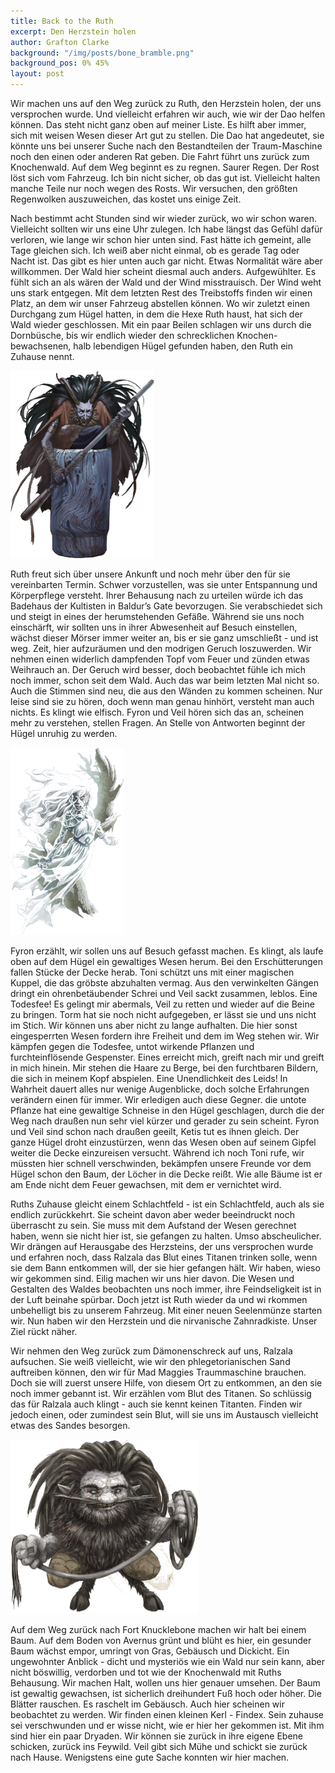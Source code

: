 ```yaml
---
title: Back to the Ruth
excerpt: Den Herzstein holen
author: Grafton Clarke
background: "/img/posts/bone_bramble.png"
background_pos: 0% 45%
layout: post
---
```


Wir machen uns auf den Weg zurück zu Ruth, den Herzstein holen, der uns
versprochen wurde. Und vielleicht erfahren wir auch, wie wir der Dao helfen
können. Das steht nicht ganz oben auf meiner Liste. Es hilft aber immer, sich
mit weisen Wesen dieser Art gut zu stellen. Die Dao hat angedeutet, sie könnte
uns bei unserer Suche nach den Bestandteilen der Traum-Maschine noch den einen
oder anderen Rat geben. Die Fahrt führt uns zurück zum Knochenwald. Auf dem Weg
beginnt es zu regnen. Saurer Regen. Der Rost löst sich vom Fahrzeug. Ich bin
nicht sicher, ob das gut ist. Vielleicht halten manche Teile nur noch wegen des
Rosts. Wir versuchen, den größten Regenwolken auszuweichen, das kostet uns
einige Zeit.

Nach bestimmt acht Stunden sind wir wieder zurück, wo wir schon waren.
Vielleicht sollten wir uns eine Uhr zulegen. Ich habe längst das Gefühl dafür
verloren, wie lange wir schon hier unten sind. Fast hätte ich gemeint, alle Tage
gleichen sich. Ich weiß aber nicht einmal, ob es gerade Tag oder Nacht ist. Das
gibt es hier unten auch gar nicht. Etwas Normalität wäre aber willkommen. Der
Wald hier scheint diesmal auch anders. Aufgewühlter. Es fühlt sich an als wären
der Wald und der Wind misstrauisch. Der Wind weht uns stark entgegen. Mit dem
letzten Rest des Treibstoffs finden wir einen Platz, an dem wir unser Fahrzeug
abstellen können. Wo wir zuletzt einen Durchgang zum Hügel hatten, in dem die
Hexe Ruth haust, hat sich der Wald wieder geschlossen. Mit ein paar Beilen
schlagen wir uns durch die Dornbüsche, bis wir endlich wieder den schrecklichen
Knochen-bewachsenen, halb lebendigen Hügel gefunden haben, den Ruth ein Zuhause
nennt.

![Ruth verschwindet](/img/posts/ruth_teleport.png)

Ruth freut sich über unsere Ankunft und noch mehr über den für sie vereinbarten
Termin. Schwer vorzustellen, was sie unter Entspannung und Körperpflege
versteht. Ihrer Behausung nach zu urteilen würde ich das Badehaus der Kultisten
in Baldur’s Gate bevorzugen.  Sie verabschiedet sich und steigt in eines der
herumstehenden Gefäße. Während sie uns noch einschärft, wir sollten uns in ihrer
Abwesenheit auf Besuch einstellen, wächst dieser Mörser immer weiter an, bis er
sie ganz umschließt - und ist weg. Zeit, hier aufzuräumen und den modrigen
Geruch loszuwerden. Wir nehmen einen widerlich dampfenden Topf vom Feuer und
zünden etwas Weihrauch an. Der Geruch wird besser, doch beobachtet fühle ich
mich noch immer, schon seit dem Wald. Auch das war beim letzten Mal nicht so.
Auch die Stimmen sind neu, die aus den Wänden zu kommen scheinen. Nur leise sind
sie zu hören, doch wenn man genau hinhört, versteht man auch nichts. Es klingt
wie elfisch. Fyron und Veil hören sich das an, scheinen mehr zu verstehen,
stellen Fragen. An Stelle von Antworten beginnt der Hügel unruhig zu werden.

![Todesfee](/img/posts/banshee.png)

Fyron erzählt, wir sollen uns auf Besuch gefasst machen. Es klingt, als laufe
oben auf dem Hügel ein gewaltiges Wesen herum. Bei den Erschütterungen fallen
Stücke der Decke herab. Toni schützt uns mit einer magischen Kuppel, die das
gröbste abzuhalten vermag. Aus den verwinkelten Gängen dringt ein
ohrenbetäubender Schrei und Veil sackt zusammen, leblos. Eine Todesfee! Es
gelingt mir abermals, Veil zu retten und wieder auf die Beine zu bringen. Torm
hat sie noch nicht aufgegeben, er lässt sie und uns nicht im Stich. Wir können
uns aber nicht zu lange aufhalten. Die hier sonst eingesperrten Wesen fordern
ihre Freiheit und dem im Weg stehen wir. Wir kämpfen gegen die Todesfee, untot
wirkende Pflanzen und furchteinflösende Gespenster. Eines erreicht mich, greift
nach mir und greift in mich hinein. Mir stehen die Haare zu Berge, bei den
furchtbaren Bildern, die sich in meinem Kopf abspielen. Eine Unendlichkeit des
Leids! In Wahrheit dauert alles nur wenige Augenblicke, doch solche Erfahrungen
verändern einen für immer. Wir erledigen auch diese Gegner. die untote Pflanze
hat eine gewaltige Schneise in den Hügel geschlagen, durch die der Weg nach
draußen nun sehr viel kürzer und gerader zu sein scheint. Fyron und Veil sind
schon nach draußen geeilt, Ketis tut es ihnen gleich. Der ganze Hügel droht
einzustürzen, wenn das Wesen oben auf seinem Gipfel weiter die Decke einzureisen
versucht. Während ich noch Toni rufe, wir müssten hier schnell verschwinden,
bekämpfen unsere Freunde vor dem Hügel schon den Baum, der Löcher in die Decke
reißt. Wie alle Bäume ist er am Ende nicht dem Feuer gewachsen, mit dem er
vernichtet wird.

Ruths Zuhause gleicht einem Schlachtfeld - ist ein Schlachtfeld, auch als sie
endlich zurückkehrt. Sie scheint davon aber weder beeindruckt noch überrascht zu
sein. Sie muss mit dem Aufstand der Wesen gerechnet haben, wenn sie nicht hier
ist, sie gefangen zu halten. Umso abscheulicher. Wir drängen auf Herausgabe des
Herzsteins, der uns versprochen wurde und erfahren noch, dass Ralzala das Blut
eines Titanen trinken solle, wenn sie dem Bann entkommen will, der sie hier
gefangen hält. Wir haben, wieso wir gekommen sind. Eilig machen wir uns hier
davon. Die Wesen und Gestalten des Waldes beobachten uns noch immer, ihre
Feindseligkeit ist in der Luft beinahe spürbar. Doch jetzt ist Ruth wieder da
und wi rkommen unbehelligt bis zu unserem Fahrzeug. Mit einer neuen Seelenmünze
starten wir. Nun haben wir den Herzstein und die nirvanische Zahnradkiste. Unser
Ziel rückt näher.

Wir nehmen den Weg zurück zum Dämonenschreck auf uns, Ralzala aufsuchen. Sie
weiß vielleicht, wie wir den phlegetorianischen Sand auftreiben können, den wir
für Mad Maggies Traummaschine brauchen. Doch sie will zuerst unsere Hilfe, von
diesem Ort zu entkommen, an den sie noch immer gebannt ist. Wir erzählen vom
Blut des Titanen. So schlüssig das für Ralzala auch klingt - auch sie kennt
keinen Titanten. Finden wir jedoch einen, oder zumindest sein Blut, will sie uns
im Austausch vielleicht etwas des Sandes besorgen.

![Korred Findex](/img/posts/korred.png)

Auf dem Weg zurück nach Fort Knucklebone machen wir halt bei einem Baum. Auf dem
Boden von Avernus grünt und blüht es hier, ein gesunder Baum wächst empor,
umringt von Gras, Gebäusch und Dickicht. Ein ungewohnter Anblick - dicht und
mysteriös wie ein Wald nur sein kann, aber nicht böswillig, verdorben und tot
wie der Knochenwald mit Ruths Behausung. Wir machen Halt, wollen uns hier
genauer umsehen. Der Baum ist gewaltig gewachsen, ist sicherlich dreihundert Fuß
hoch oder höher. Die Blätter rauschen. Es raschelt im Gebäusch. Auch hier
scheinen wir beobachtet zu werden. Wir finden einen kleinen Kerl - Findex. Sein
zuhause sei verschwunden und er wisse nicht, wie er hier her gekommen ist. Mit
ihm sind hier ein paar Dryaden. Wir können sie zurück in ihre eigene Ebene
schicken, zurück ins Feywild. Veil gibt sich Mühe und schickt sie zurück nach
Hause. Wenigstens eine gute Sache konnten wir hier machen.
